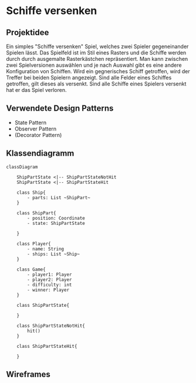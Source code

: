 # Schiffe versenken
## Projektidee
Ein simples "Schiffe versenken" Spiel, welches zwei Spieler gegeneinander Spielen lässt. Das Spielfeld ist im Stil eines Rasters und die Schiffe werden durch durch ausgemalte Rasterkästchen repräsentiert. Man kann zwischen zwei Spielversionen auswählen und je nach Auswahl gibt es eine andere Konfiguration von Schiffen.
Wird ein gegnerisches Schiff getroffen, wird der Treffer bei beiden Spielern angezeigt. Sind alle Felder eines Schiffes getroffen, gilt dieses als versenkt.
Sind alle Schiffe eines Spielers versenkt hat er das Spiel verloren.

## Verwendete Design Patterns
- State Pattern
- Observer Pattern
- (Decorator Pattern)

## Klassendiagramm

```mermaid
classDiagram

    ShipPartState <|-- ShipPartStateNotHit
    ShipPartState <|-- ShipPartStateHit

    class Ship{
        - parts: List ~ShipPart~
    } 

    class ShipPart{
        - position: Coordinate
        - state: ShipPartState

    }

    class Player{
        - name: String
        - ships: List ~Ship~
    }

    class Game{
        - player1: Player
        - player2: Player
        - difficulty: int
        - winner: Player
    }

    class ShipPartState{

    }

    class ShipPartStateNotHit{
        hit()
    }

    class ShipPartStateHit{

    }
```

## Wireframes
